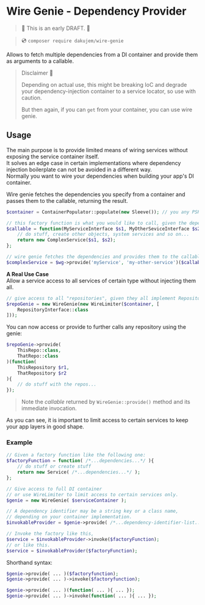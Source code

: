 # Wire Genie - Dependency Provider

> 🤚 This is an early DRAFT. 🤚


> 💿 `composer require dakujem/wire-genie`

Allows to fetch multiple dependencies from a DI container
and provide them as arguments to a callable.

> Disclaimer 🤚
>
> Depending on actual use, this might be breaking IoC
> and degrade your dependency-injection container to a service locator,
> so use with caution.
>
> But then again, if you can `get` from your container, you can use wire genie.


## Usage

The main purpose is to provide limited means of wiring services without exposing the service container itself.\
It solves an edge case in certain implementations where dependency injection
boilerplate can not be avoided in a different way.\
Normally you want to wire your dependencies when building your app's DI container.


Wire genie fetches the dependencies you specify from a container and passes them to the callable, returning the result.
```php
$container = ContainerPopulator::populate(new Sleeve()); // you any PSR-11 compatible container you like

// this factory function is what you would like to call, given the dependencies:
$callable = function(MyServiceInterface $s1, MyOtherSeviceInterface $s2){
    // do stuff, create other objects, system services and so on...
    return new ComplexService($s1, $s2);
};

// wire genie fetches the dependencies and provides them to the callable and executes it:
$complexService = $wg->provide('myService', 'my-other-service')($callable);
```

**A Real Use Case**\
Allow a service access to all services of certain type without injecting them all.

```php
// give access to all "repositories", given they all implement RepositoryInterface
$repoGenie = new WireGenie(new WireLimiter($container, [
    RepositoryInterface::class
]));
```
You can now access or provide to further calls any repository using the genie:
```php
$repoGenie->provide(
    ThisRepo::class,
    ThatRepo::class
)(function(
    ThisRepository $r1,
    ThatRepository $r2
){
    // do stuff with the repos...
});
```
> Note the _callable_ returned by `WireGenie::provide()` method and its immediate invocation.

As you can see, it is important to limit access to certain services to keep your app layers in good shape.

### Example

```php
// Given a factory function like the following one:
$factoryFunction = function( /*...dependencies...*/ ){
    // do stuff or create stuff
    return new Service( /*...dependencies...*/ );
};

// Give access to full DI container
// or use WireLimiter to limit access to certain services only.
$genie = new WireGenie( $serviceContainer );

// A dependency identifier may be a string key or a class name,
// depending on your container implementation.
$invokableProvider = $genie->provide( /*...dependency-identifier-list...*/ );

// Invoke the factory like this,
$service = $invokableProvider->invoke($factoryFunction);
// or like this.
$service = $invokableProvider($factoryFunction);
```

Shorthand syntax:
```php
$genie->provide( ... )($factoryfunction);
$genie->provide( ... )->invoke($factoryfunction);

$genie->provide( ... )(function( ... ){ ... });
$genie->provide( ... )->invoke(function( ... ){ ... });
```

